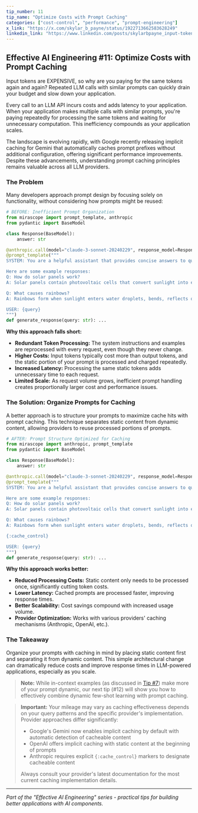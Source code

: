 ```yaml
---
tip_number: 11
tip_name: "Optimize Costs with Prompt Caching"
categories: ["cost-control", "performance", "prompt-engineering"]
x_link: "https://x.com/skylar_b_payne/status/1922713662583628249"
linkedin_link: "https://www.linkedin.com/posts/skylarbpayne_input-tokens-are-expensive-so-why-are-activity-7328479589507252224-HyGy?utm_source=share&utm_medium=member_desktop&rcm=ACoAABKpCf4BI_Yx2u7h66sgi5z1NF3aEYFHgps"
---
```


## Effective AI Engineering #11: Optimize Costs with Prompt Caching

Input tokens are EXPENSIVE, so why are you paying for the same tokens again and again?
Repeated LLM calls with similar prompts can quickly drain your budget and slow down your application.

Every call to an LLM API incurs costs and adds latency to your application. When your application makes multiple calls with similar prompts, you're paying repeatedly for processing the same tokens and waiting for unnecessary computation. This inefficiency compounds as your application scales.

The landscape is evolving rapidly, with Google recently releasing implicit caching for Gemini that automatically caches prompt prefixes without additional configuration, offering significant performance improvements. Despite these advancements, understanding prompt caching principles remains valuable across all LLM providers.

### The Problem

Many developers approach prompt design by focusing solely on functionality, without considering how prompts might be reused:

```python
# BEFORE: Inefficient Prompt Organization
from mirascope import prompt_template, anthropic
from pydantic import BaseModel

class Response(BaseModel):
    answer: str

@anthropic.call(model="claude-3-sonnet-20240229", response_model=Response)
@prompt_template("""
SYSTEM: You are a helpful assistant that provides concise answers to questions about science topics.

Here are some example responses:
Q: How do solar panels work?
A: Solar panels contain photovoltaic cells that convert sunlight into electricity by knocking electrons loose.

Q: What causes rainbows?
A: Rainbows form when sunlight enters water droplets, bends, reflects off the back, and exits at different angles based on wavelength.

USER: {query}
""")
def generate_response(query: str): ...
```

**Why this approach falls short:**

- **Redundant Token Processing:** The system instructions and examples are reprocessed with every request, even though they never change.
- **Higher Costs:** Input tokens typically cost more than output tokens, and the static portion of your prompt is processed and charged repeatedly.
- **Increased Latency:** Processing the same static tokens adds unnecessary time to each request.
- **Limited Scale:** As request volume grows, inefficient prompt handling creates proportionally larger cost and performance issues.

### The Solution: Organize Prompts for Caching

A better approach is to structure your prompts to maximize cache hits with prompt caching. This technique separates static content from dynamic content, allowing providers to reuse processed portions of prompts.

```python
# AFTER: Prompt Structure Optimized for Caching
from mirascope import anthropic, prompt_template
from pydantic import BaseModel

class Response(BaseModel):
    answer: str

@anthropic.call(model="claude-3-sonnet-20240229", response_model=Response)
@prompt_template("""
SYSTEM: You are a helpful assistant that provides concise answers to questions about science topics.

Here are some example responses:
Q: How do solar panels work?
A: Solar panels contain photovoltaic cells that convert sunlight into electricity by knocking electrons loose.

Q: What causes rainbows?
A: Rainbows form when sunlight enters water droplets, bends, reflects off the back, and exits at different angles based on wavelength.

{:cache_control}

USER: {query}
""")
def generate_response(query: str): ...
```

**Why this approach works better:**

- **Reduced Processing Costs:** Static content only needs to be processed once, significantly cutting token costs.
- **Lower Latency:** Cached prompts are processed faster, improving response times.
- **Better Scalability:** Cost savings compound with increased usage volume.
- **Provider Optimization:** Works with various providers' caching mechanisms (Anthropic, OpenAI, etc.).

### The Takeaway

Organize your prompts with caching in mind by placing static content first and separating it from dynamic content. This simple architectural change can dramatically reduce costs and improve response times in LLM-powered applications, especially as you scale.

> **Note:** While in-context examples (as discussed in [Tip #7](007_in_context_learning.md)) make more of your prompt dynamic, our next tip (#12) will show you how to effectively combine dynamic few-shot learning with prompt caching.

> **Important:** Your mileage may vary as caching effectiveness depends on your query patterns and the specific provider's implementation. Provider approaches differ significantly:
> - Google's Gemini now enables implicit caching by default with automatic detection of cacheable content
> - OpenAI offers implicit caching with static content at the beginning of prompts
> - Anthropic requires explicit `{:cache_control}` markers to designate cacheable content
>
> Always consult your provider's latest documentation for the most current caching implementation details.

---
*Part of the "Effective AI Engineering" series - practical tips for building better applications with AI components.*